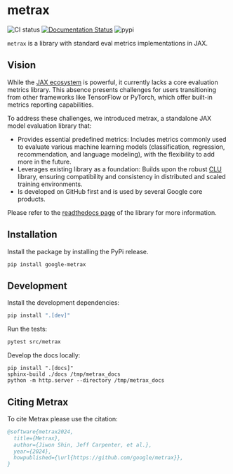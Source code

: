 # metrax

![CI status](https://github.com/google/metrax/actions/workflows/ci.yml/badge.svg?branch=main)
[![Documentation Status](https://app.readthedocs.org/projects/metrax/badge/?version=latest)](http://metrax.readthedocs.io)
![pypi](https://img.shields.io/pypi/v/google-metrax)

`metrax` is a library with standard eval metrics implementations in JAX.

## Vision

While the [JAX ecosystem](https://docs.jax.dev/en/latest/) is powerful, it currently lacks a core evaluation metrics library. This absence presents challenges for users transitioning from other frameworks like TensorFlow or PyTorch, which offer built-in metrics reporting capabilities.

To address these challenges, we introduced metrax, a standalone JAX model evaluation library that:
*   Provides essential predefined metrics: Includes metrics commonly used to evaluate various machine learning models (classification, regression, recommendation, and language modeling), with the flexibility to add more in the future.
*   Leverages existing library as a foundation: Builds upon the robust [CLU](https://github.com/google/CommonLoopUtils) library, ensuring compatibility and consistency in distributed and scaled training environments.
*   Is developed on GitHub first and is used by several Google core products.

Please refer to the [readthedocs page](http://metrax.readthedocs.io/) of the library for more information.

## Installation

Install the package by installing the PyPi release.

```
pip install google-metrax
```

## Development

Install the development dependencies:

```sh
pip install ".[dev]"
```

Run the tests:

```sh
pytest src/metrax
```

Develop the docs locally:

```
pip install ".[docs]"
sphinx-build ./docs /tmp/metrax_docs
python -m http.server --directory /tmp/metrax_docs
```

## Citing Metrax

To cite Metrax please use the citation:

```bibtex
@software{metrax2024,
  title={Metrax},
  author={Jiwon Shin, Jeff Carpenter, et al.},
  year={2024},
  howpublished={\url{https://github.com/google/metrax}},
}
```

